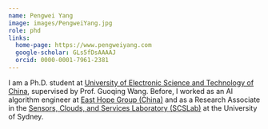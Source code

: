 ```yaml
---
name: Pengwei Yang
image: images/PengweiYang.jpg
role: phd
links:
  home-page: https://www.pengweiyang.com
  google-scholar: GLs5fDsAAAAJ
  orcid: 0000-0001-7961-2381
---
```


I am a Ph.D. student at [University of Electronic Science and Technology of China](https://en.uestc.edu.cn/), supervised by Prof. Guoqing Wang. Before, I worked as an AI algorithm engineer at [East Hope Group (China)](http://www.easthope.cn/) and as a Research Associate in the [Sensors, Clouds, and Services Laboratory (SCSLab)](http://scslab.net/) at the University of Sydney.
